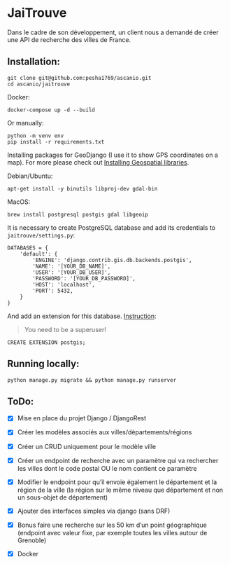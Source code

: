 # JaiTrouve
Dans le cadre de son développement, un client nous a demandé de créer une API de recherche des villes de France.

## Installation:
```
git clone git@github.com:pesha1769/ascanio.git
cd ascanio/jaitrouve
```
Docker: 
```
docker-compose up -d --build
```
Or manually:
```
python -m venv env
pip install -r requirements.txt
```
Installing packages for GeoDjango (I use it to show GPS coordinates on a map). For more please check out [Installing Geospatial libraries](https://docs.djangoproject.com/en/3.2/ref/contrib/gis/install/geolibs/).

Debian/Ubuntu:
```
apt-get install -y binutils libproj-dev gdal-bin
```
MacOS:
```
brew install postgresql postgis gdal libgeoip
```

It is necessary to create PostgreSQL database and add its credentials to `jaitrouve/settings.py`: 
```
DATABASES = {
    'default': {
        'ENGINE': 'django.contrib.gis.db.backends.postgis', 
        'NAME': '[YOUR_DB_NAME]',
        'USER': '[YOUR_DB_USER]',
        'PASSWORD': '[YOUR_DB_PASSWORD]',
        'HOST': 'localhost',
        'PORT': 5432,
    }
}
```
And add an extension for this database. [Instruction](https://docs.djangoproject.com/en/3.2/ref/contrib/gis/install/postgis/):
> You need to be a superuser! 
```
CREATE EXTENSION postgis;
```



## Running locally:
```
python manage.py migrate && python manage.py runserver
```

## ToDo:
- [x] Mise en place du projet Django / DjangoRest
- [x] Créer les modèles associés aux villes/départements/régions
- [x] Créer un CRUD uniquement pour le modèle ville
- [x] Créer un endpoint de recherche avec un paramètre qui va rechercher les villes dont le code postal OU le nom contient ce paramètre
- [x] Modifier le endpoint pour qu’il envoie également le département et la région de la ville (la région sur le même niveau que département et non un sous-objet de département)
- [x] Ajouter des interfaces simples via django (sans DRF)
- [x] Bonus faire une recherche sur les 50 km d’un point géographique (endpoint avec valeur fixe, par exemple toutes les villes autour de Grenoble)
- [x] Docker









